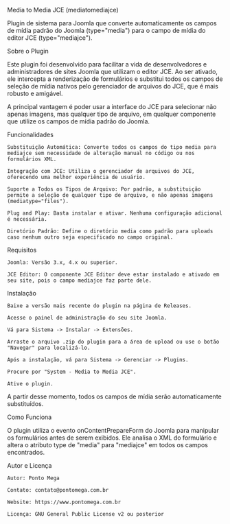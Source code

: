Media to Media JCE (mediatomediajce)

Plugin de sistema para Joomla que converte automaticamente os campos de mídia padrão do Joomla (type="media") para o campo de mídia do editor JCE (type="mediajce").

Sobre o Plugin

Este plugin foi desenvolvido para facilitar a vida de desenvolvedores e administradores de sites Joomla que utilizam o editor JCE. Ao ser ativado, ele intercepta a renderização de formulários e substitui todos os campos de seleção de mídia nativos pelo gerenciador de arquivos do JCE, que é mais robusto e amigável.

A principal vantagem é poder usar a interface do JCE para selecionar não apenas imagens, mas qualquer tipo de arquivo, em qualquer componente que utilize os campos de mídia padrão do Joomla.

Funcionalidades

    Substituição Automática: Converte todos os campos do tipo media para mediajce sem necessidade de alteração manual no código ou nos formulários XML.

    Integração com JCE: Utiliza o gerenciador de arquivos do JCE, oferecendo uma melhor experiência de usuário.

    Suporte a Todos os Tipos de Arquivo: Por padrão, a substituição permite a seleção de qualquer tipo de arquivo, e não apenas imagens (mediatype="files").

    Plug and Play: Basta instalar e ativar. Nenhuma configuração adicional é necessária.

    Diretório Padrão: Define o diretório media como padrão para uploads caso nenhum outro seja especificado no campo original.

Requisitos

    Joomla: Versão 3.x, 4.x ou superior.

    JCE Editor: O componente JCE Editor deve estar instalado e ativado em seu site, pois o campo mediajce faz parte dele.

Instalação

    Baixe a versão mais recente do plugin na página de Releases.

    Acesse o painel de administração do seu site Joomla.

    Vá para Sistema -> Instalar -> Extensões.

    Arraste o arquivo .zip do plugin para a área de upload ou use o botão "Navegar" para localizá-lo.

    Após a instalação, vá para Sistema -> Gerenciar -> Plugins.

    Procure por "System - Media to Media JCE".

    Ative o plugin.

A partir desse momento, todos os campos de mídia serão automaticamente substituídos.

Como Funciona

O plugin utiliza o evento onContentPrepareForm do Joomla para manipular os formulários antes de serem exibidos. Ele analisa o XML do formulário e altera o atributo type de "media" para "mediajce" em todos os campos encontrados.

Autor e Licença

    Autor: Ponto Mega

    Contato: contato@pontomega.com.br

    Website: https://www.pontomega.com.br

    Licença: GNU General Public License v2 ou posterior
